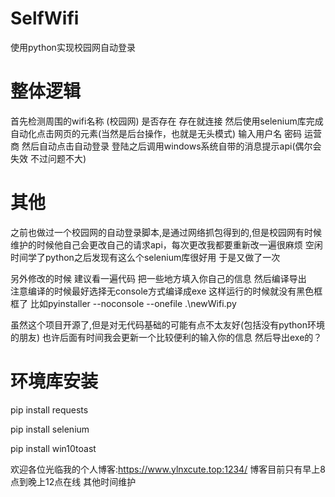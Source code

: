 # SelfWifi
使用python实现校园网自动登录  

# 整体逻辑
首先检测周围的wifi名称 (校园网) 是否存在 存在就连接 
然后使用selenium库完成自动化点击网页的元素(当然是后台操作，也就是无头模式)
输入用户名 密码  运营商 然后自动点击自动登录
登陆之后调用windows系统自带的消息提示api(偶尔会失效 不过问题不大)

# 其他
之前也做过一个校园网的自动登录脚本,是通过网络抓包得到的,但是校园网有时候维护的时候他自己会更改自己的请求api，每次更改我都要重新改一遍很麻烦
空闲时间学了python之后发现有这么个selenium库很好用 于是又做了一次

另外修改的时候 建议看一遍代码 把一些地方填入你自己的信息 然后编译导出  
注意编译的时候最好选择无console方式编译成exe 这样运行的时候就没有黑色框框了
比如pyinstaller --noconsole --onefile .\newWifi.py

虽然这个项目开源了,但是对无代码基础的可能有点不太友好(包括没有python环境的朋友) 也许后面有时间我会更新一个比较便利的输入你的信息 然后导出exe的？
# 环境库安装
pip install requests

pip install selenium

pip install win10toast

欢迎各位光临我的个人博客:https://www.ylnxcute.top:1234/
博客目前只有早上8点到晚上12点在线 其他时间维护
